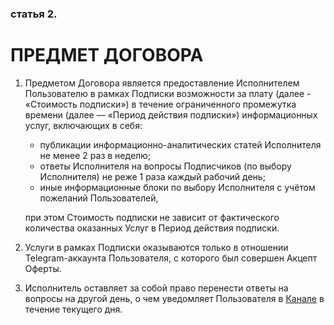 ### статья 2. 
# ПРЕДМЕТ ДОГОВОРА
1. Предметом Договора является предоставление Исполнителем Пользователю в рамках Подписки возможности за плату (далее - «Стоимость подписки») в течение ограниченного промежутка времени (далее — «Период действия подписки») информационных услуг, включающих в себя:
	* публикации информационно-аналитических статей Исполнителя не менее 2 раз в неделю;
	* ответы Исполнителя на вопросы Подписчиков (по выбору Исполнителя) не реже 1 раза каждый рабочий день;
	* иные информационные блоки по выбору Исполнителя с учётом пожеланий Пользователей,
	
	при этом Стоимость подписки не зависит от фактического количества оказанных Услуг в Период действия подписки.
	
2. Услуги в рамках Подписки оказываются только в отношении Telegram-аккаунта Пользователя, с которого был совершен Акцепт Оферты.
3. Исполнитель оставляет за собой право перенести ответы на вопросы на другой день, о чем уведомляет Пользователя в [Канале](/terms.html#Канал) в течение текущего дня.
